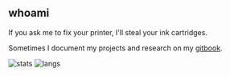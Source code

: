 ## whoami
If you ask me to fix your printer, I'll steal your ink cartridges.

Sometimes I document my projects and research on my [gitbook](https://gatari.gitbook.io/).

![stats](https://api.githubtrends.io/user/svg/gatariee/repos?time_range=three_months&group=other&loc_metric=changed&theme=dark)
![langs](https://github-readme-stats.vercel.app/api/top-langs/?username=gatariee&layout=compact&show_icons=true&theme=dark)
